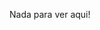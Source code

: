 <!--+++ 
date = "2018-12-31"
title = "Dummy"
slug = "dummy" 
tags = ["hugo", "i18n"]
categories = ["blog"]
+++-->

Nada para ver aqui!